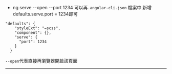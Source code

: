 * ng serve --open --port 1234
可以再`.angular-cli.json` 檔案中
新增defaults.serve.port = 1234即可
```
"defaults": {
    "styleExt": "=scss",
    "component": {},
    "serve": {
      "port": 1234  
    }
  }
```

`--open`代表直接再瀏覽器開啟該頁面

---
